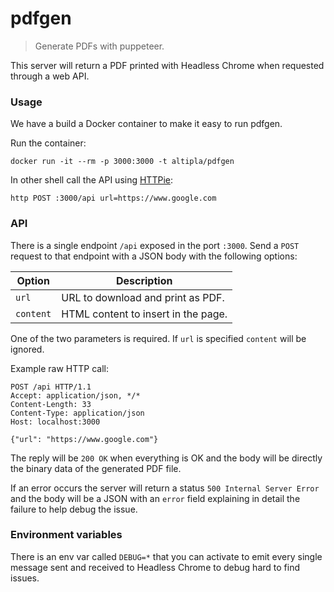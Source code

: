 
# pdfgen

> Generate PDFs with puppeteer.

This server will return a PDF printed with Headless Chrome when requested through a web API.


### Usage

We have a build a Docker container to make it easy to run pdfgen.

Run the container:

```shell
docker run -it --rm -p 3000:3000 -t altipla/pdfgen
```

In other shell call the API using [HTTPie](https://httpie.org/):

```
http POST :3000/api url=https://www.google.com
```

### API

There is a single endpoint `/api` exposed in the port `:3000`. Send a `POST` request to that endpoint with a JSON body with the following options:

| Option | Description |
| ------ | ----------- |
| `url` | URL to download and print as PDF. |
| `content` | HTML content to insert in the page. |

One of the two parameters is required. If `url` is specified `content` will be ignored.

Example raw HTTP call:

```
POST /api HTTP/1.1
Accept: application/json, */*
Content-Length: 33
Content-Type: application/json
Host: localhost:3000

{"url": "https://www.google.com"}
```

The reply will be `200 OK` when everything is OK and the body will be directly the binary data of the generated PDF file.

If an error occurs the server will return a status `500 Internal Server Error` and the body will be a JSON with an `error` field explaining in detail the failure to help debug the issue.


### Environment variables

There is an env var called `DEBUG=*` that you can activate to emit every single message sent and received to Headless Chrome to debug hard to find issues.
